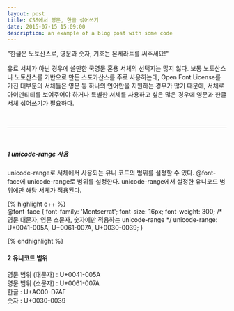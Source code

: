 ```yaml
---
layout: post
title: CSS에서 영문, 한글 섞어쓰기
date: 2015-07-15 15:09:00
description: an example of a blog post with some code
---
```

"한글은 노토산스로, 영문과 숫자, 기호는 몬세라트를 써주세요!"

유료 서체가 아닌 경우에 쓸만한 국영문 혼용 서체의 선택지는 많지 않다. 보통 노토산스나 노토산스를 기반으로 만든 스포카산스를 주로 사용하는데, Open Font License를 가진 대부분의 서체들은 영문 등 하나의 언어만을 지원하는 경우가 많기 때문에, 서체로 아이덴티티를 보여주어야 하거나 특별한 서체를 사용하고 싶은 많은 경우에 영문과 한글 서체 섞어쓰기가 필요하다. 

<br/>
<hr>
<br/>



##### 1 unicode-range 사용  

unicode-range로 서체에서 사용되는 유니 코드의 범위를 설정할 수 있다. @font-face에 unicode-range로 범위를 설정한다.
unicode-range에서 설정한 유니코드 범위에만 해당 서체가 적용된다.

{% highlight c++ %}  
@font-face {
    font-family: 'Montserrat';
    font-size: 16px;
    font-weight: 300;
    /* 영문 대문자, 영문 소문자, 숫자에만 적용하는 unicode-range */
    unicode-range: U+0041-005A, U+0061-007A, U+0030-0039;
}

{% endhighlight %}
<br/>

#### 2 유니코드 범위

영문 범위 (대문자) : U+0041-005A  
영문 범위 (소문자) : U+0061-007A  
한글 : U+AC00-D7AF  
숫자 : U+0030-0039